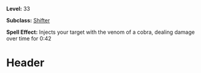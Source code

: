 <!-- TITLE: Spell: Cobra Venom -->
<!-- SUBTITLE:  -->

**Level:** 33

**Subclass:** [Shifter](shifter)

**Spell Effect:** Injects your target with the venom of a cobra, dealing damage over time for 0:42

# Header